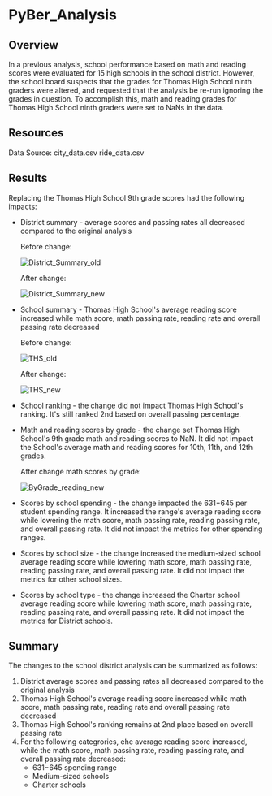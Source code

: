 # PyBer_Analysis

## Overview
In a previous analysis, school performance based on math and reading scores were evaluated for 15 high schools in the school district. However, the school board suspects that the grades for Thomas High School ninth graders were altered, and requested that the analysis be re-run ignoring the grades in question. To accomplish this, math and reading grades for Thomas High School ninth graders were set to NaNs in the data.


## Resources
Data Source: 
city_data.csv
ride_data.csv


## Results
Replacing the Thomas High School 9th grade scores had the following impacts:

* District summary - average scores and passing rates all decreased compared to the original analysis

  Before change:
  
  ![District_Summary_old](District_Summary_old.png)
  
  After change:
  
  ![District_Summary_new](District_Summary_new.png)
  
  
* School summary - Thomas High School's average reading score increased while math score, math passing rate, reading rate and overall passing rate  decreased

  Before change:
  
  ![THS_old](THS_old.png)
  
  After change:
  
  ![THS_new](THS_new.png)
  
* School ranking - the change did not impact Thomas High School's ranking. It's still ranked 2nd based on overall passing percentage.


* Math and reading scores by grade - the change set Thomas High School's 9th grade math and reading scores to NaN. It did not impact the School's average math and reading     scores for 10th, 11th, and 12th grades.

  After change math scores by grade:

  ![ByGrade_reading_new](ByGrade_reading_new.png)


* Scores by school spending - the change impacted the $631-$645 per student spending range. It increased the range's average reading score while lowering the math score, math passing rate, reading passing rate, and overall passing rate. It did not impact the metrics for other spending ranges.


* Scores by school size - the change increased the medium-sized school average reading score while lowering math score, math passing rate, reading passing rate, and overall passing rate. It did not impact the metrics for other school sizes.

* Scores by school type - the change increased the Charter school average reading score while lowering math score, math passing rate, reading passing rate, and overall passing rate. It did not impact the metrics for District schools.


## Summary

The changes to the school district analysis can be summarized as follows:

1. District average scores and passing rates all decreased compared to the original analysis
2. Thomas High School's average reading score increased while math score, math passing rate, reading rate and overall passing rate  decreased
3. Thomas High School's ranking remains at 2nd place based on overall passing rate
4. For the following categrories, ehe average reading score increased, while the math score, math passing rate, reading passing rate, and overall passing rate decreased:
    - $631-$645 spending range
    - Medium-sized schools
    - Charter schools


